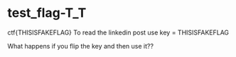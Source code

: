 # test_flag-T_T

ctf{THISISFAKEFLAG}
To read the linkedin post use key = THISISFAKEFLAG































































































What happens if you flip the key and then use it??
